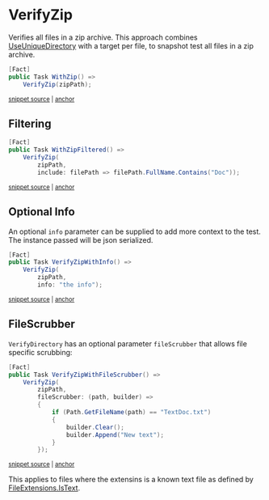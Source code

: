 <!--
GENERATED FILE - DO NOT EDIT
This file was generated by [MarkdownSnippets](https://github.com/SimonCropp/MarkdownSnippets).
Source File: /docs/mdsource/verify-zip.source.md
To change this file edit the source file and then run MarkdownSnippets.
-->

# VerifyZip

Verifies all files in a zip archive. This approach combines [UseUniqueDirectory](/docs/naming.md#useuniquedirectory) with a target per file, to snapshot test all files in a zip archive.

<!-- snippet: VerifyZipXunit -->
<a id='snippet-VerifyZipXunit'></a>
```cs
[Fact]
public Task WithZip() =>
    VerifyZip(zipPath);
```
<sup><a href='/src/Verify.XunitV3.Tests/Tests.cs#L148-L154' title='Snippet source file'>snippet source</a> | <a href='#snippet-VerifyZipXunit' title='Start of snippet'>anchor</a></sup>
<!-- endSnippet -->


## Filtering

<!-- snippet: VerifyZipFilterXunit -->
<a id='snippet-VerifyZipFilterXunit'></a>
```cs
[Fact]
public Task WithZipFiltered() =>
    VerifyZip(
        zipPath,
        include: filePath => filePath.FullName.Contains("Doc"));
```
<sup><a href='/src/Verify.XunitV3.Tests/Tests.cs#L183-L191' title='Snippet source file'>snippet source</a> | <a href='#snippet-VerifyZipFilterXunit' title='Start of snippet'>anchor</a></sup>
<!-- endSnippet -->


## Optional Info

An optional `info` parameter can be supplied to add more context to the test. The instance passed will be json serialized.

<!-- snippet: VerifyZipWithInfo -->
<a id='snippet-VerifyZipWithInfo'></a>
```cs
[Fact]
public Task VerifyZipWithInfo() =>
    VerifyZip(
        zipPath,
        info: "the info");
```
<sup><a href='/src/Verify.XunitV3.Tests/Tests.cs#L156-L164' title='Snippet source file'>snippet source</a> | <a href='#snippet-VerifyZipWithInfo' title='Start of snippet'>anchor</a></sup>
<!-- endSnippet -->


## FileScrubber

`VerifyDirectory` has an optional parameter `fileScrubber` that allows file specific scrubbing:

<!-- snippet: VerifyZipWithFileScrubber -->
<a id='snippet-VerifyZipWithFileScrubber'></a>
```cs
[Fact]
public Task VerifyZipWithFileScrubber() =>
    VerifyZip(
        zipPath,
        fileScrubber: (path, builder) =>
        {
            if (Path.GetFileName(path) == "TextDoc.txt")
            {
                builder.Clear();
                builder.Append("New text");
            }
        });
```
<sup><a href='/src/Verify.XunitV3.Tests/Tests.cs#L166-L181' title='Snippet source file'>snippet source</a> | <a href='#snippet-VerifyZipWithFileScrubber' title='Start of snippet'>anchor</a></sup>
<!-- endSnippet -->

This applies to files where the extensins is a known text file as defined by [FileExtensions.IsText](https://github.com/VerifyTests/EmptyFiles#istext).
